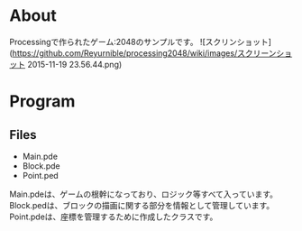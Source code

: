 # About
Processingで作られたゲーム:2048のサンプルです。
![スクリンショット](https://github.com/Reyurnible/processing2048/wiki/images/スクリーンショット 2015-11-19 23.56.44.png)

# Program

## Files

- Main.pde
- Block.pde
- Point.ped

Main.pdeは、ゲームの根幹になっており、ロジック等すべて入っています。
Block.pedは、ブロックの描画に関する部分を情報として管理しています。
Point.pdeは、座標を管理するために作成したクラスです。

